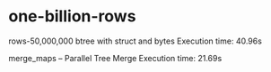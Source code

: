 # one-billion-rows


rows-50,000,000
btree with struct and bytes
Execution time: 40.96s


merge_maps – Parallel Tree Merge
Execution time: 21.69s

